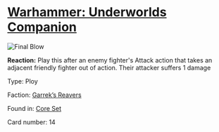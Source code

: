 # [Warhammer: Underworlds Companion](https://guidokessels.github.io/wh-underworlds)

  

![Final Blow](https://warhammerunderworlds.com/wp-content/uploads/sites/6/2017/12/014_ENG-Final-Blow.png)

<b>Reaction:</b> Play this after an enemy fighter's Attack action that takes an adjacent friendly fighter out of action. Their attacker suffers 1 damage

Type: Ploy

Faction: [Garrek’s Reavers](https://guidokessels.github.io/wh-underworlds/factions/garreks-reavers.md)

Found in: [Core Set](https://guidokessels.github.io/wh-underworlds/locations/core-set.md)

Card number: 14

